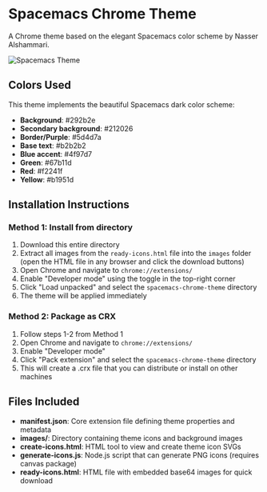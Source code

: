 # Spacemacs Chrome Theme

A Chrome theme based on the elegant Spacemacs color scheme by Nasser Alshammari.

![Spacemacs Theme](https://github.com/nashamri/spacemacs-theme)

## Colors Used

This theme implements the beautiful Spacemacs dark color scheme:

- **Background**: #292b2e
- **Secondary background**: #212026
- **Border/Purple**: #5d4d7a
- **Base text**: #b2b2b2
- **Blue accent**: #4f97d7
- **Green**: #67b11d
- **Red**: #f2241f
- **Yellow**: #b1951d

## Installation Instructions

### Method 1: Install from directory

1. Download this entire directory
2. Extract all images from the `ready-icons.html` file into the `images` folder (open the HTML file in any browser and click the download buttons)
3. Open Chrome and navigate to `chrome://extensions/`
4. Enable "Developer mode" using the toggle in the top-right corner
5. Click "Load unpacked" and select the `spacemacs-chrome-theme` directory
6. The theme will be applied immediately

### Method 2: Package as CRX

1. Follow steps 1-2 from Method 1
2. Open Chrome and navigate to `chrome://extensions/`
3. Enable "Developer mode"
4. Click "Pack extension" and select the `spacemacs-chrome-theme` directory
5. This will create a .crx file that you can distribute or install on other machines

## Files Included

- **manifest.json**: Core extension file defining theme properties and metadata
- **images/**: Directory containing theme icons and background images
- **create-icons.html**: HTML tool to view and create theme icon SVGs
- **generate-icons.js**: Node.js script that can generate PNG icons (requires canvas package)
- **ready-icons.html**: HTML file with embedded base64 images for quick download